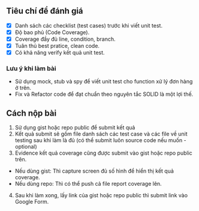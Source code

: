 ## Tiêu chí để đánh giá

- [x] Danh sách các checklist (test cases) trước khi viết unit test.
- [x] Độ bao phủ (Code Coverage).
- [x] Coverage đầy đủ line, condition, branch.
- [x] Tuân thủ best pratice, clean code.
- [x] Có khả năng verify kết quả unit test.

### Lưu ý khi làm bài

- Sử dụng mock, stub và spy để viết unit test cho function xử lý đơn hàng ở trên.
- Fix và Refactor code để đạt chuẩn theo nguyên tắc SOLID là một lợi thế.

## Cách nộp bài

1. Sử dụng gist hoặc repo public để submit kết quả
2. Kết quả submit sẽ gồm file danh sách các test case và các file về unit testing sau khi làm là đủ (có thể submit luôn source code nếu muốn - optional)
3. Evidence kết quả coverage cũng được submit vào gist hoặc repo public trên.

- Nếu dùng gist: Thì capture screen đủ số hình để hiển thị kết quả coverage.
- Nếu dùng repo: Thì có thể push cả file report coverage lên.

4. Sau khi làm xong, lấy link của gist hoặc repo public thì submit link vào Google Form.

